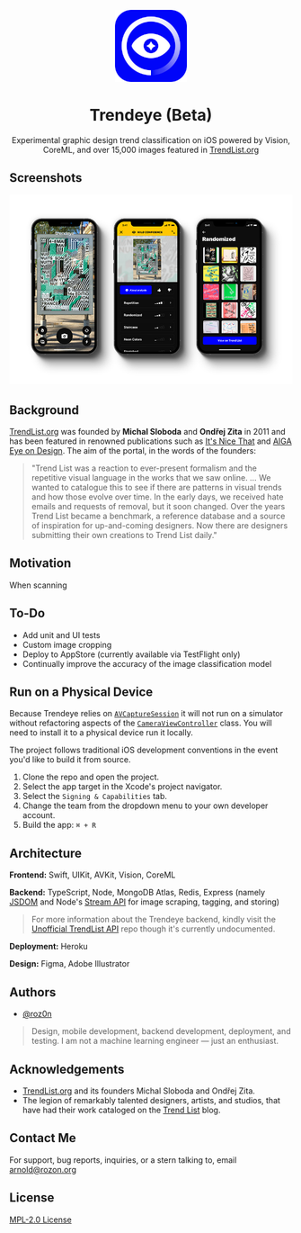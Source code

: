<p align="center" width="100%">
    <img width="128px" height="128px" src="./README-Icon.png"> 
</p>

<h1 align="center">Trendeye (Beta)</h1>

<p align="center" width="100%">
Experimental graphic design trend classification on iOS powered by Vision, CoreML, and over 15,000 images featured in <a href="https://www.trendlist.org">TrendList.org</a>
</p>

## Screenshots

<p align="center" width="100%">
    <img src="./README-Screenshots.png"> 
</p>

## Background

[TrendList.org](https://www.trendlist.org) was founded by **Michal Sloboda** and **Ondřej Zita** in 2011 and has been featured in renowned publications such as [It's Nice That](https://www.itsnicethat.com/features/trend-list-graphic-design-trends-2020-preview-of-the-year-2020-opinion-060120) and [AIGA Eye on Design](https://eyeondesign.aiga.org/the-trick-to-predicting-2016s-graphic-design-trends/). The aim of the portal, in the words of the founders:

> "Trend List was a reaction to ever-present formalism and the repetitive visual language in the works that we saw online. … We wanted to catalogue this to see if there are patterns in visual trends and how those evolve over time. In the early days, we received hate emails and requests of removal, but it soon changed. Over the years Trend List became a benchmark, a reference database and a source of inspiration for up-and-coming designers. Now there are designers submitting their own creations to Trend List daily."

## Motivation
When scanning 

## To-Do
- Add unit and UI tests
- Custom image cropping
- Deploy to AppStore (currently available via TestFlight only)
- Continually improve the accuracy of the image classification model

## Run on a Physical Device

Because Trendeye relies on [`AVCaptureSession`](https://developer.apple.com/documentation/avfoundation/avcapturesession) it will not run on a simulator without refactoring aspects of the [`CameraViewController`](https://github.com/roz0n/Trendeye/blob/master/Trendeye/Controllers/CameraViewController.swift) class. You will need to install it to a physical device run it locally.

The project follows traditional iOS development conventions in the event you'd like to build it from source.

1. Clone the repo and open the project.
2. Select the app target in the Xcode's project navigator.
3. Select the `Signing & Capabilities` tab.
4. Change the team from the dropdown menu to your own developer account.
5. Build the app: `⌘ + R`

## Architecture

**Frontend:** Swift, UIKit, AVKit, Vision, CoreML

**Backend:** TypeScript, Node, MongoDB Atlas, Redis, Express (namely [JSDOM](https://github.com/jsdom/jsdom) and Node's [Stream API](https://nodejs.org/api/stream.html#stream_stream) for image scraping, tagging, and storing)

> For more information about the Trendeye backend, kindly visit the [Unofficial TrendList API](https://github.com/roz0n/trendlist-api) repo though it's currently undocumented.

**Deployment:** Heroku

**Design:** Figma, Adobe Illustrator

## Authors

- [@roz0n](https://www.rozon.org/)

> Design, mobile development, backend development, deployment, and testing. I am not a machine learning engineer — just an enthusiast.

## Acknowledgements

- [TrendList.org](https://www.trendlist.org/) and its founders Michal Sloboda and Ondřej Zita.
- The legion of remarkably talented designers, artists, and studios, that have had their work cataloged on the [Trend List](https://www.trendlist.org) blog.

## Contact Me

For support, bug reports, inquiries, or a stern talking to, email [arnold@rozon.org](mailto:arnold@rozon.org)

## License

[MPL-2.0 License](https://choosealicense.com/licenses/mpl-2.0/)
